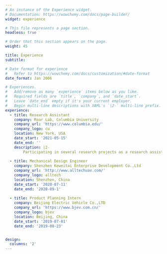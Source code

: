 ```yaml
---
# An instance of the Experience widget.
# Documentation: https://wowchemy.com/docs/page-builder/
widget: experience

# This file represents a page section.
headless: true

# Order that this section appears on the page.
weight: 45

title: Experience
subtitle:

# Date format for experience
#   Refer to https://wowchemy.com/docs/customization/#date-format
date_format: Jan 2006

# Experiences.
#   Add/remove as many `experience` items below as you like.
#   Required fields are `title`, `company`, and `date_start`.
#   Leave `date_end` empty if it's your current employer.
#   Begin multi-line descriptions with YAML's `|2-` multi-line prefix.
experience:
  - title: Research Assistant
    company: Roar Lab, Columbia University
    company_url: 'https://www.columbia.edu/'
    company_logo: cu
    location: New York, USA
    date_start: '2021-05-15'
    date_end: ''
    description: |2-
        Participating in several research projects as a research assistant in Robotics And Rehabilitation (RoAR) Lab instructed by Prof. Sunil K. Agrawal in the Mechanical Engineering department at Columbia University.
  
  - title: Mechanical Design Engineer
    company: Shenzhen Keweitai Enterprise Development Co.,Ltd
    company_url: 'http://www.alltechuav.com/'
    company_logo: alltech
    location: Shenzhen, China
    date_start: '2020-07-11'
    date_end: '2020-09-1'
  
  - title: Product Planning Intern
    company: Beijing Electric Vehicle Co.,LTD
    company_url: 'https://www.bjev.com.cn/'
    company_logo: bjev
    location: Beijing, China
    date_start: '2019-07-01'
    date_end: '2019-08-23'


design:
  columns: '2'
---
```

